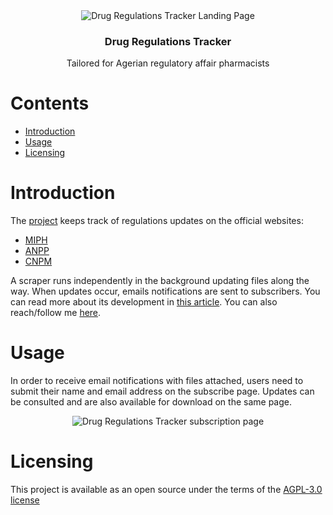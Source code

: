 <div align="center" style="text-align: center">
<img src="https://i.imgur.com/mEz3HB4.png" alt="Drug Regulations Tracker Landing Page"/>
<h3>Drug Regulations Tracker</h3>
<p>
  Tailored for Agerian regulatory affair pharmacists
</p>
</div>

# Contents

- [Introduction](#introduction)
- [Usage](#usage)
- [Licensing](#Licensing)

# Introduction

The [project](https://www.medina-solutions.tech/) keeps track of regulations updates on the official websites:
- [MIPH](https://www.miph.gov.dz/)
- [ANPP](https://anpp.dz/)
- [CNPM](https://www.cnpm.org.dz/)

A scraper runs independently in the background updating files along the way. When updates occur, emails notifications are sent to subscribers. You can read more about its development in [this article](). You can also reach/follow me [here](https://www.linkedin.com/in/lamine-bellilet/).

# Usage

In order to receive email notifications with files attached, users need to submit their name and email address on the subscribe page. Updates can be consulted and are also available for download on the same page.

<div align="center" style="text-align: center">
<img src=https://i.imgur.com/hinbCzw.png" alt="Drug Regulations Tracker subscription page"/>
</div>

# Licensing

This project is available as an open source under the terms of the [AGPL-3.0 license](./LICENSE)
